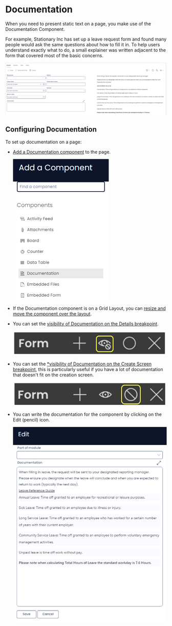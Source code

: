 # Documentation

When you need to present static text on a page, you make use of the Documentation Component.

For example, Stationary Inc has set up a leave request form and found many people would ask the same questions about how to fill it in. To help users understand exactly what to do, a small explainer was written adjacent to the form that covered most of the basic concerns.

![Documentation component example against a form](<Documentation Example.png>)

## Configuring Documentation

To set up documentation on a page:

- [Add a Documentation component](/docs/Rapid/4-Keyper%20Manual/2-Designer/2-Pages/5-how-to-guides/how-to-add-a-component/how-to-add-a-component.md "How to add a component to a Layout / Page?") to the page.

    ![Documentation in component list](<Documentation in component list.png>)
- If the Documentation component is on a Grid Layout, you can [resize and move the component over the layout](/docs/Rapid/4-Keyper%20Manual/2-Designer/2-Pages/5-how-to-guides/how-to-arrange-a-component-on-a-grid/how-to-arrange-a-component-on-a-grid.md "How to arrange a component on Grid layout?").

- You can set the [visibility of Documentation on the Details breakpoint](/docs/Rapid/4-Keyper%20Manual/2-Designer/2-Pages/5-how-to-guides/how-to-hide-components-on-breakpoints/how-to-hide-components-on-breakpoints.md "How to set a component to be visible / hidden on 'Item Details' and 'Create' breakpoints?").

    ![Visibility Toggle](<../Visiblity toggle.png>)

- You can set the [*visibility of Documentation on the Create Screen breakpoint](/docs/Rapid/4-Keyper%20Manual/2-Designer/2-Pages/5-how-to-guides/how-to-hide-components-on-breakpoints/how-to-hide-components-on-breakpoints.md "How to set a component to be visible / hidden on 'Item Details' and 'Create' breakpoints?"), this is particularly useful if you have a lot of documentation that doesn't fit on the creation screen.

    ![Display Toggle](<../Display toggle.png>)
- You can write the documentation for the component by clicking on the Edit (pencil) icon. 

    ![Documentation configuration](<Documentation configuration.png>)

